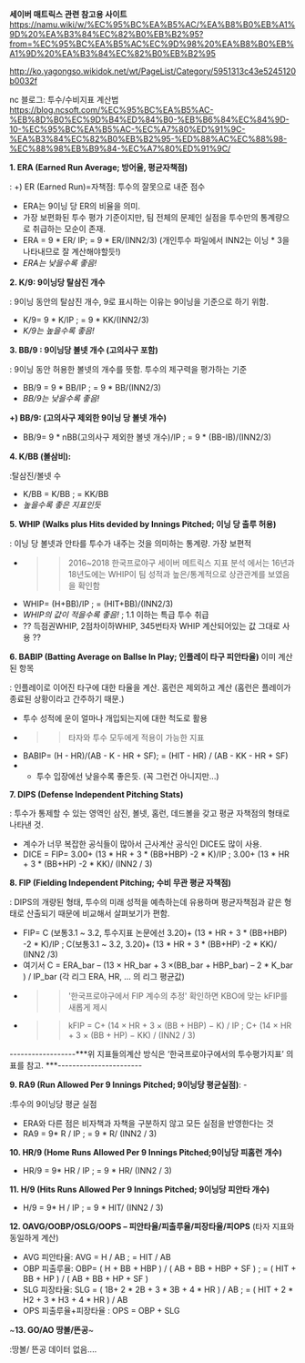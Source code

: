 **세이버 매트릭스 관련 참고용 사이트**
https://namu.wiki/w/%EC%95%BC%EA%B5%AC/%EA%B8%B0%EB%A1%9D%20%EA%B3%84%EC%82%B0%EB%B2%95?from=%EC%95%BC%EA%B5%AC%EC%9D%98%20%EA%B8%B0%EB%A1%9D%20%EA%B3%84%EC%82%B0%EB%B2%95

http://ko.yagongso.wikidok.net/wt/PageList/Category/5951313c43e5245120b0032f

nc 블로그: 투수/수비지표 계산법
https://blog.ncsoft.com/%EC%95%BC%EA%B5%AC-%EB%8D%B0%EC%9D%B4%ED%84%B0-%EB%B6%84%EC%84%9D-10-%EC%95%BC%EA%B5%AC-%EC%A7%80%ED%91%9C-%EA%B3%84%EC%82%B0%EB%B2%95-%ED%88%AC%EC%88%98-%EC%88%98%EB%B9%84-%EC%A7%80%ED%91%9C/



**1.	ERA (Earned Run Average; 방어율, 평균자책점)** 

: +) ER (Earned Run)=자책점: 투수의 잘못으로 내준 점수

- ERA는 9이닝 당 ER의 비율을 의미. 
- 가장 보편화된 투수 평가 기준이지만, 팀 전체의 문제인 실점을 투수만의 통계량으로 취급하는 모순이 존재.
- ERA = 9 * ER/ IP; = 9 * ER/(INN2/3) (개인투수 파일에서 INN2는 이닝 * 3을 나타내므로 잘 계산해야할듯!)
- *ERA는 낮을수록 좋음!*


**2. K/9: 9이닝당 탈삼진 개수** 

: 9이닝 동안의 탈삼진 개수, 9로 표시하는 이유는 9이닝을 기준으로 하기 위함.
- K/9= 9 * K/IP ; = 9 * KK/(INN2/3)
- *K/9는 높을수록 좋음!*


**3.	BB/9 : 9이닝당 볼넷 개수 (고의사구 포함)**

: 9이닝 동안 허용한 볼넷의 개수를 뜻함. 투수의 제구력을 평가하는 기준
- BB/9 = 9 * BB/IP ; = 9 * BB/(INN2/3)
- *BB/9는 낮을수록 좋음!*


**+) BB/9: (고의사구 제외한 9이닝 당 볼넷 개수)**

- BB/9= 9 * nBB(고의사구 제외한 볼넷 개수)/IP ; = 9 * (BB-IB)/(INN2/3)


**4.	K/BB (볼삼비):**

:탈삼진/볼넷 수
- K/BB = K/BB ; = KK/BB
- *높을수록 좋은 지표인듯*


**5.	WHIP (Walks plus Hits devided by Innings Pitched; 이닝 당 출루 허용)**

: 이닝 당 볼넷과 안타를 투수가 내주는 것을 의미하는 통계량. 가장 보편적
- >> 2016~2018 한국프로야구 세이버 메트릭스 지표 분석 에서는 16년과 18년도에는 WHIP이 팀 성적과 높은/통계적으로 상관관계를 보였음을 확인함
- WHIP= (H+BB)/IP ; = (HIT+BB)/(INN2/3)
- *WHIP의 값이 적을수록 좋음!* ; 1.1 이하는 특급 투수 취급
- ?? 득점권WHIP, 2점차이하WHIP, 345번타자 WHIP 계산되어있는 값 그대로 사용 ??

**6.	BABIP (Batting Average on Ballse In Play; 인플레이 타구 피안타율)** 이미 계산된 항목

: 인플레이로 이어진 타구에 대한 타율을 계산. 홈런은 제외하고 계산 (홈런은 플레이가 종료된 상황이라고 간주하기 때문.)
- 투수 성적에 운이 얼마나 개입되는지에 대한 척도로 활용
- >>타자와 투수 모두에게 적용이 가능한 지표
- BABIP= (H - HR)/(AB - K - HR + SF); = (HIT - HR) / (AB - KK - HR + SF)
- * 투수 입장에선 낮을수록 좋은듯. (꼭 그런건 아니지만...)


**7.	DIPS (Defense Independent Pitching Stats)** 

: 투수가 통제할 수 있는 영역인 삼진, 볼넷, 홈런, 데드볼을 갖고 평균 자책점의 형태로 나타낸 것.
- 계수가 너무 복잡한 공식들이 많아서 근사계산 공식인 DICE도 많이 사용. 
- DICE = FIP=  3.00+ (13 * HR + 3 * (BB+HBP) -2 * K)/IP ;  3.00+ (13 * HR + 3 * (BB+HP) -2 * KK)/ (INN2 / 3) 


**8.	FIP (Fielding Independent Pitching; 수비 무관 평균 자책점)**

: DIPS의 개량된 형태, 투수의 미래 성적을 예측하는데 유용하며 평균자책점과 같은 형태로 산출되기 때문에 비교해서 살펴보기가 편함.
- FIP=  C (보통3.1 ~ 3.2, 투수지표 논문에선 3.20)+ (13 * HR + 3 * (BB+HBP) -2 * K)/IP ; C(보통3.1 ~ 3.2, 3.20)+ (13 * HR + 3 * (BB+HP) -2 * KK)/ (INN2 /3) 
- 여기서 C = ERA_bar – (13 × HR_bar + 3 ×(BB_bar + HBP_bar) – 2 * K_bar ) / IP_bar (각 리그 ERA, HR, ... 의 리그 평균값)
- >> '한국프로야구에서 FIP 계수의 추정' 확인하면 KBO에 맞는 kFIP를 새롭게 제시 
- >> kFIP = C+ (14 × HR + 3 × (BB + HBP) − K) / IP ; C+ (14 × HR + 3 × (BB + HP) − KK) / (INN2 / 3)




------------------***위 지표들의계산 방식은 ‘한국프로야구에서의 투수평가지표’ 의 표를 참고. ***-----------------------




**9. RA9 (Run Allowed Per 9 Innings Pitched; 9이닝당 평균실점)**: -

:투수의 9이닝당 평균 실점
- ERA와 다른 점은 비자책과 자책을 구분하지 않고 모든 실점을 반영한다는 것
- RA9 = 9* R / IP ; = 9 * R/ (INN2 / 3)


**10. HR/9  (Home Runs Allowed Per 9 Innings Pitched;9이닝당 피홈런 개수)**

- HR/9 = 9* HR / IP ; = 9 * HR/ (INN2 / 3)


**11. H/9  (Hits Runs Allowed Per 9 Innings Pitched; 9이닝당 피안타 개수)**

- H/9 = 9* H / IP ; = 9 * HIT/ (INN2 / 3)


**12. OAVG/OOBP/OSLG/OOPS – 피안타율/피출루율/피장타율/피OPS**     (타자 지표와 동일하게 계산)

- AVG 피안타율: AVG = H / AB ; = HIT / AB
- OBP 피출루율: OBP= ( H + BB + HBP ) / ( AB + BB + HBP + SF ) ; = ( HIT + BB + HP ) / ( AB + BB + HP + SF ) 
- SLG 피장타율: SLG = ( 1B+ 2 * 2B + 3 * 3B + 4 * HR ) / AB  ; = ( HIT + 2 * H2 + 3 * H3 + 4 * HR ) / AB
- OPS 피출루율+피장타율 : OPS = OBP + SLG


~**13. GO/AO 땅볼/뜬공**~ 

:땅볼/ 뜬공 데이터 없음....
